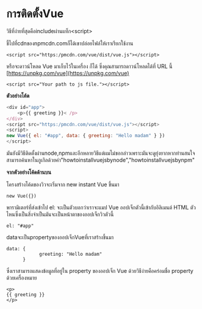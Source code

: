# การติดตั้งVue

วิธีที่ง่ายที่สุดคือincludeผ่านแท็ก&lt;script&gt;

ชี้ไปที่cdnของnpmcdn.comก็ได้เขาปล่อยไฟล์ให้เราเรียกใช้งาน

```
<script src="https:/pmcdn.com/vue/dist/vue.js"></script>
```

หรือจะดาวน์โหลด Vue มาเก็บไว้ในเครื่อง ก็ได้ ซึ่งคุณสามารถดาวน์โหลดได้ที่ URL นี้ [https://unpkg.com/vue](https://unpkg.com/vue)

```
<script src="Your path to js file."></script>
```

**ตัวอย่างโค้ด**

```js
<div id="app">
    <p>{{ greeting }}< /p>
</div>
<script src="https:/pmcdn.com/vue/dist/vue.js"></script>
<script>
new Vue({ el: "#app", data: { greeting: "Hello madam" } })
</script>
```

มันยังมีวิธีติดตั้งผ่านnode,npmและอีกหลายวิธีแต่ผมไม่ขอกล่าวเพราะมันจะดูยุ่งยากหากท่านสนใจสามารถค้นหาในกูเกิลด้วยคำ"howtoinstallvuejsbynode","howtoinstallvuejsbynpm"

**จากตัวอย่างโค้ดด้านบน**

โครงสร้างโค้ดของวิวจะเริ่มจาก new instant Vue ขึ้นมา

```
new Vue({})
```

พารามิเตอร์ที่ส่งเข้าไป el: จะเป็นตัวบอกว่าเราจะแมป Vue ออปเจ็กตัวนี้เข้ากับอิลิเมนต์ HTML ตัวไหนซึ่งเป็นสิ่งจำเป็นมันจะเป็นหน้าตาของออปเจ็กวิวตัวนี้

```
el: "#app"
```

dataจะเป็นpropertyของออปเจ็กVueที่เราสร้างขึ้นมา

```
data: {
            greeting: "Hello madam"
      } 
```

ซึ่งเราสามารถแสดงข้อมูลที่อยู่ใน property ของออปเจ็ก Vue ด้วยวิธีง่ายคือคร่อมชื่อ property ด้วยเครื่องหมาย

```
<p>
{{ greeting }}
</p>
```



